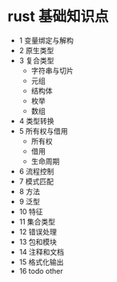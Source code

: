 # rust 基础知识点

- 1 变量绑定与解构
- 2 原生类型
- 3 复合类型
  - 字符串与切片
  - 元组
  - 结构体
  - 枚举
  - 数组
- 4 类型转换
- 5 所有权与借用
  - 所有权
  - 借用
  - 生命周期
- 6 流程控制
- 7 模式匹配
- 8 方法
- 9 泛型
- 10 特征
- 11 集合类型
- 12 错误处理
- 13 包和模块
- 14 注释和文档
- 15 格式化输出
- 16 todo other